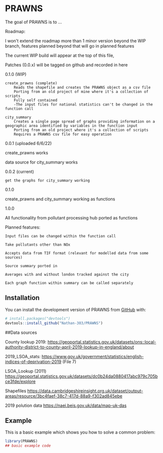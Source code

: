 
# PRAWNS

<!-- badges: start -->
<!-- badges: end -->

The goal of PRAWNS is to ...

Roadmap:

I won't extend the roadmap more than 1 minor version beyond the WIP branch, features planned beyond that will go in planned features

The current WIP build will appear at the top of this file, 

Patches (0.0.x) will be tagged on github and recorded in here

0.1.0 (WIP)

	create_prawns (complete)
		Reads the shapefile and creates the PRAWNS object as a csv file
	 	Porting from an old project of mine where it's a collection of scripts
		Fully self contained
		-The input files for national statistics can't be changed in the function call

	city_summary
		Creates a single page spread of graphs providing information on a geographic area identified by variables in the function input
		Porting from an old project where it's a collection of scripts
		Requires a PRAWNS csv file for easy operation
		
	
0.0.1 (uploaded 6/6/22)

  create_prawns works
  
  data source for city_summary works
  
0.0.2 (current)  
	
	get the graphs for city_summary working
	
0.1.0

  create_prawns and city_summary working as functions

1.0.0

  All functionality from pollutant processing hub ported as functions
  
  
		
Planned features:

	Input files can be changed within the function call

	Take pollutants other than NOx
	
	Accepts data from TIF format (relevant for modelled data from some sources)
	
	Source summary ported in
	
	Averages with and without london tracked against the city
	
	Each graph function within summary can be called separately
	
## Installation

You can install the development version of PRAWNS from [GitHub](https://github.com/) with:



``` r
# install.packages("devtools")
devtools::install_github("Nathan-303/PRAWNS")
```

##Data sources

County lookup 2019:
https://geoportal.statistics.gov.uk/datasets/ons::local-authority-district-to-county-april-2019-lookup-in-england/about

2019_LSOA_stats:
https://www.gov.uk/government/statistics/english-indices-of-deprivation-2019 (File 7)

LSOA_Lookup (2011)
https://geoportal.statistics.gov.uk/datasets/dc0b24da0880417abc979c705bce3fde/explore

Shapefiles
https://data.cambridgeshireinsight.org.uk/dataset/output-areas/resource/3bc4faef-38c7-417d-88a9-f302ad845ebe

2019 polution data
https://naei.beis.gov.uk/data/map-uk-das

## Example

This is a basic example which shows you how to solve a common problem:

``` r
library(PRAWNS)
## basic example code
```

